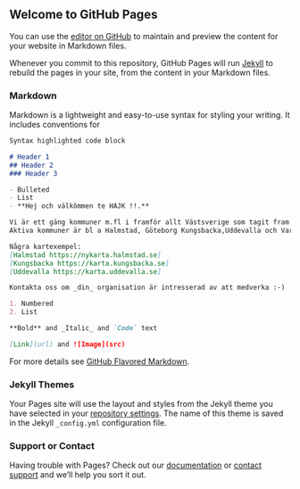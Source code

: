 ## Welcome to GitHub Pages

You can use the [editor on GitHub](https://github.com/hajkmap/Hajk/edit/gh-pages/index.md) to maintain and preview the content for your website in Markdown files.

Whenever you commit to this repository, GitHub Pages will run [Jekyll](https://jekyllrb.com/) to rebuild the pages in your site, from the content in your Markdown files.

### Markdown

Markdown is a lightweight and easy-to-use syntax for styling your writing. It includes conventions for

```markdown
Syntax highlighted code block

# Header 1
## Header 2
### Header 3

- Bulleted
- List
- **Hej och välkômmen te HAJK !!.**

Vi är ett gäng kommuner m.fl i framför allt Västsverige som tagit fram en superbra och användbar GIS-webb baserad på Open source lösningen Openlayers.
Aktiva kommuner är bl a Halmstad, Göteborg Kungsbacka,Uddevalla och Varberg.

Några kartexempel:
[Halmstad https://nykarta.halmstad.se]
[Kungsbacka https://karta.kungsbacka.se]
[Uddevalla https://karta.uddevalla.se]

Kontakta oss om _din_ organisation är intresserad av att medverka :-)

1. Numbered
2. List

**Bold** and _Italic_ and `Code` text

[Link](url) and ![Image](src)
```

For more details see [GitHub Flavored Markdown](https://guides.github.com/features/mastering-markdown/).

### Jekyll Themes

Your Pages site will use the layout and styles from the Jekyll theme you have selected in your [repository settings](https://github.com/hajkmap/Hajk/settings). The name of this theme is saved in the Jekyll `_config.yml` configuration file.

### Support or Contact

Having trouble with Pages? Check out our [documentation](https://docs.github.com/categories/github-pages-basics/) or [contact support](https://github.com/contact) and we’ll help you sort it out.
